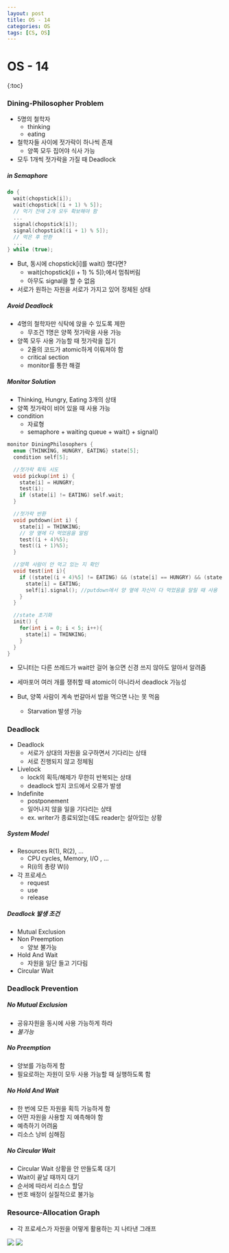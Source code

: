 ```yaml
---
layout: post
title: OS - 14
categories: OS
tags: [CS, OS]
---
```


# OS - 14

{:toc}

### Dining-Philosopher Problem

- 5명의 철학자
  - thinking
  - eating
- 철학자들 사이에 젓가락이 하나씩 존재
  - 양쪽 모두 집어야 식사 가능
- 모두 1개씩 젓가락을 가질 때 Deadlock

##### in Semaphore

```c++
do {
  wait(chopstick[i]);
  wait(chopstick[(i + 1) % 5]);
  // 먹기 전에 2개 모두 확보해야 함
  ...
  signal(chopstick[i]);
  signal(chopstick[(i + 1) % 5]);
  // 먹은 후 반환
  ...
} while (true);
```

- But, 동시에 chopstick[i]를 wait() 했다면?
  - wait(chopstick[(i + 1) % 5]);에서 멈춰버림
  - 아무도 signal을 할 수 없음
- 서로가 원하는 자원을 서로가 가지고 있어 정체된 상태

##### Avoid Deadlock

- 4명의 철학자만 식탁에 앉을 수 있도록 제한
  - 무조건 1명은 양쪽 젓가락을 사용 가능
- 양쪽 모두 사용 가능할 때 젓가락을 집기
  - 2줄의 코드가 atomic하게 이뤄져야 함
  - critical section
  - monitor를 통한 해결

##### Monitor Solution

- Thinking, Hungry, Eating 3개의 상태
- 양쪽 젓가락이 비어 있을 때 사용 가능
- condition
  - 자료형
  - semaphore + waiting queue + wait() + signal()

```c++
monitor DiningPhilosophers {
  enum {THINKING, HUNGRY, EATING} state[5];
  condition self[5];

  //젓가락 획득 시도
  void pickup(int i) {
    state[i] = HUNGRY;
    test(i);
    if (state[i] != EATING) self.wait;
  }

  //젓가락 반환
  void putdown(int i) {
    state[i] = THINKING;
    // 양 옆에 다 먹었음을 알림
    test((i + 4)%5);
    test((i + 1)%5);
  }

  //양쪽 사람이 안 먹고 있는 지 확인
  void test(int i){
    if ((state[(i + 4)%5] != EATING) && (state[i] == HUNGRY) && (state[(i + 1)%5 != EATING])) {
      state[i] = EATING;
      self[i].signal(); //putdown에서 양 옆에 자신이 다 먹었음을 알릴 때 사용
    }
  }

  //state 초기화
  init() {
    for(int i = 0; i < 5; i++){
      state[i] = THINKING;
    }
  }
}
```

- 모니터는 다른 쓰레드가 wait만 걸어 놓으면 신경 쓰지 않아도 알아서 알려줌
- 세마포어 여러 개를 쟁취할 때 atomic이 아니라서 deadlock 가능성

- But, 양쪽 사람이 계속 번갈아서 밥을 먹으면 나는 못 먹음
  - Starvation 발생 가능

### Deadlock

- Deadlock
  - 서로가 상대의 자원을 요구하면서 기다리는 상태
  - 서로 진행되지 않고 정체됨
- Livelock
  - lock의 획득/해제가 무한히 반복되는 상태
  - deadlock 방지 코드에서 오류가 발생
- Indefinite
  - postponement
  - 일어나지 않을 일을 기다리는 상태
  - ex. writer가 종료되었는데도 reader는 살아있는 상황

##### System Model

- Resources R(1), R(2), ...
  - CPU cycles, Memory, I/O , ...
  - R(i)의 총량 W(i)
- 각 프로세스
  - request
  - use
  - release

##### Deadlock 발생 조건

- Mutual Exclusion
- Non Preemption
  - 양보 불가능
- Hold And Wait
  - 자원을 일단 들고 기다림
- Circular Wait

### Deadlock Prevention

##### No Mutual Exclusion

- 공유자원을 동시에 사용 가능하게 하라
- _불가능_

##### No Preemption

- 양보를 가능하게 함
- 필요로하는 자원이 모두 사용 가능할 때 실행하도록 함

##### No Hold And Wait

- 한 번에 모든 자원을 획득 가능하게 함
- 어떤 자원을 사용할 지 예측해야 함
- 예측하기 어려움
- 리소스 낭비 심해짐

##### No Circular Wait

- Circular Wait 상황을 안 만들도록 대기
- Wait이 끝날 때까지 대기
- 순서에 따라서 리소스 할당
- 번호 배정이 실질적으로 불가능

### Resource-Allocation Graph

- 각 프로세스가 자원을 어떻게 활용하는 지 나타낸 그래프

<img src="https://github.com/L-Hyun/L-Hyun.github.io/blob/main/assets/OS/14-1.png?raw=true" />
<img src="https://github.com/L-Hyun/L-Hyun.github.io/blob/main/assets/OS/14-2.png?raw=true" />
